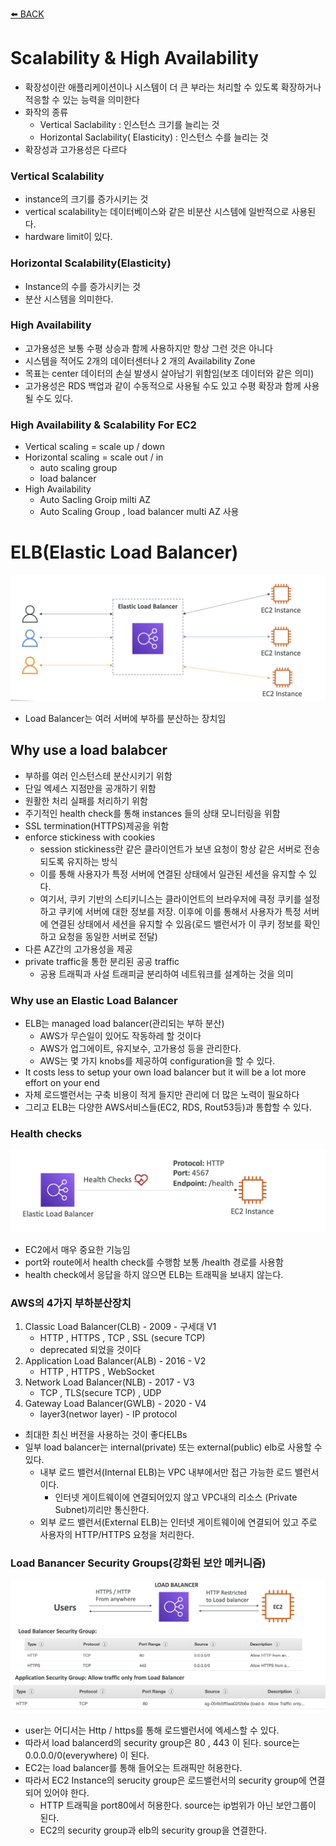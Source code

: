 [⬅️ BACK ](./README.md)

# Scalability & High Availability

- 확장성이란 애플리케이션이나 시스템이 더 큰 부라는 처리할 수
  있도록 확장하거나 적응할 수 있는 능력을 의미한다
- 화작의 종류
  - Vertical Saclability : 인스턴스 크기를 늘리는 것
  - Horizontal Saclability( Elasticity) : 인스턴스 수를 늘리는 것
- 확장성과 고가용성은 다르다

### Vertical Scalability

- instance의 크기를 증가시키는 것
- vertical scalability는 데이터베이스와 같은 비분산 시스템에 일반적으로 사용된다.
- hardware limit이 있다.

### Horizontal Scalability(Elasticity)

- Instance의 수를 증가시키는 것
- 분산 시스템을 의미한다.

### High Availability

- 고가용성은 보통 수평 상승과 함께 사용하지만 항상 그런 것은 아니다
- 시스템을 적어도 2개의 데이터센터나 2 개의 Availability Zone
- 목표는 center 데이터의 손실 발생시 살아남기 위함임(보조 데이터와 같은 의미)
- 고가용성은 RDS 백업과 같이 수동적으로 사용될 수도 있고 수평 확장과 함께 사용될 수도 있다.

### High Availability & Scalability For EC2

- Vertical scaling = scale up / down
- Horizontal scaling = scale out / in
  - auto scaling group
  - load balancer
- High Availability
  - Auto Sacling Groip milti AZ
  - Auto Scaling Group , load balancer multi AZ 사용

# ELB(Elastic Load Balancer)

![elb_1](./img/elb_1.png)

- Load Balancer는 여러 서버에 부하를 분산하는 장치임

## Why use a load balabcer

- 부하를 여러 인스턴스테 분산시키기 위함
- 단일 엑세스 지점만을 공개하기 위함
- 원활한 처리 실패를 처리하기 위함
- 주기적인 health check를 통해 instances 들의 상태 모니터링을 위함
- SSL termination(HTTPS)제공을 위함
- enforce stickiness with cookies
  - session stickiness란 같은 클라이언트가 보낸 요청이 항상 같은 서버로 전송되도록 유지하는 방식
  - 이를 통해 사용자가 특정 서버에 연결된 상태에서 일관된 세션을 유지할 수 있다.
  - 여기서, 쿠키 기반의 스티키니스는 클라이언트의 브라우저에 큭정 쿠키를 설정하고 쿠키에 서버에 대한 정보를 저장. 이후에 이를 통해서 사용자가 특정 서버에 연결된 상태에서 세션을 유지할 수 있음(로드 밸런서가 이 쿠키 정보를 확인하고 요청을 동일한 서버로 전달)
- 다른 AZ간의 고가용성을 제공
- private traffic을 통한 분리된 공공 traffic
  - 공용 트래픽과 사설 트래피글 분리하여 네트워크를 설계하는 것을 의미

### Why use an Elastic Load Balancer

- ELB는 managed load balancer(관리되는 부하 분산)
  - AWS가 무슨일이 있어도 작동하레 할 것이다
  - AWS가 업그에이트, 유지보수, 고가용성 등을 관리한다.
  - AWS는 몇 가지 knobs를 제공하여 configuration을 할 수 있다.
- It costs less to setup your own load balancer but it will be a lot more effort on your end
- 자체 로드밸런서는 구축 비용이 적게 들지만 관리에 더 많은 노력이 필요하다
- 그리고 ELB는 다양한 AWS서비스들(EC2, RDS, Rout53등)과 통합할 수 있다.

### Health checks

![elb_2](./img/elb_2.png)

- EC2에서 매우 중요한 기능임
- port와 route에서 health check를 수행함 보통 /health 경로를 사용함
- health check에서 응답을 하지 않으면 ELB는 트래픽을 보내지 않는다.

### AWS의 4가지 부하분산장치

1. Classic Load Balancer(CLB) - 2009 - 구세대 V1
   - HTTP , HTTPS , TCP , SSL (secure TCP)
   - deprecated 되었을 것이다
2. Application Load Balancer(ALB) - 2016 - V2
   - HTTP , HTTPS , WebSocket
3. Network Load Balancer(NLB) - 2017 - V3
   - TCP , TLS(secure TCP) , UDP
4. Gateway Load Balancer(GWLB) - 2020 - V4
   - layer3(networ layer) - IP protocol

- 최대한 최신 버전을 사용하는 것이 좋다ELBs
- 일부 load balancer는 internal(private) 또는 external(public) elb로 사용할 수 있다.
  - 내부 로드 밸런서(Internal ELB)는 VPC 내부에서만 접근 가능한 로드 밸런서이다.
    - 인터넷 게이트웨이에 연결되어있지 않고 VPC내의 리소스 (Private Subnet)끼리만 통신한다.
  - 외부 로드 밸런서(External ELB)는 인터넷 게이트웨이에 연결되어 있고 주로 사용자의 HTTP/HTTPS 요청을 처리한다.

### Load Banancer Security Groups(강화된 보안 메커니즘)

![elb_3](./img/elb_3.png)

- user는 어디서는 Http / https를 통해 로드밸런서에 엑세스할 수 있다.
- 따라서 load balancerd의 security group은 80 , 443 이 된다. source는 0.0.0.0/0(everywhere) 이 된다.
- EC2는 load balancer를 통해 들어오는 트래픽만 허용한다.
- 따라서 EC2 Instance의 serucity group은 로드밸런서의 security group에 연결되어 있어야 한다.
  - HTTP 트래픽을 port80에서 허용한다. source는 ip범위가 아닌 보안그룹이 된다.
  - EC2의 security group과 elb의 security group을 연결한다.
